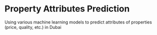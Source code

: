 # Property Attributes Prediction
Using various machine learning models to predict attributes of properties (price, quality, etc.) in Dubai
